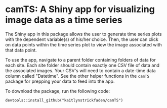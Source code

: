# camTS: A Shiny app for visualizing image data as a time series

The Shiny app in this package allows the user to generate time series plots with the dependent variable(s) of his/her choice. Then, the user can click on data points within the time series plot to view the image associated with that data point.

To use the app, navigate to a parent folder containing folders of data for each site. Each site folder should contain exactly one CSV file of data and the associated images. Your CSV's will need to contain a date-time data column called "Datetime". See the other helper functions in the `camTS` package for prepping your data to feed into the app. 

To download the package, run the following code:

```
devtools::install_github("kaitlynstrickfaden/camTS")
```

